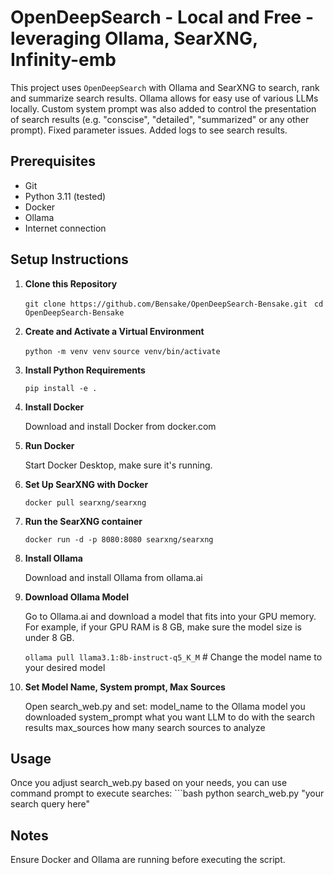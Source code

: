 # OpenDeepSearch - Local and Free - leveraging Ollama, SearXNG, Infinity-emb

This project uses `OpenDeepSearch` with Ollama and SearXNG to search, rank and summarize search results. Ollama allows for easy use of various LLMs locally. Custom system prompt was also added to control the presentation of search results (e.g. "conscise", "detailed", "summarized" or any other prompt). Fixed parameter issues. Added logs to see search results.

## Prerequisites
- Git
- Python 3.11 (tested)
- Docker
- Ollama
- Internet connection

## Setup Instructions

1. **Clone this Repository**
   
   ```git clone https://github.com/Bensake/OpenDeepSearch-Bensake.git```
   ``` cd OpenDeepSearch-Bensake```
   
2. **Create and Activate a Virtual Environment**

	```python -m venv venv```
   ```source venv/bin/activate```
   
3. **Install Python Requirements**   

	```pip install -e .```
	
4. **Install Docker**	
	
	Download and install Docker from docker.com
	
5. **Run Docker**	

	Start Docker Desktop, make sure it's running.
	
6. **Set Up SearXNG with Docker**

	```docker pull searxng/searxng```
	
7. **Run the SearXNG container**	

	```docker run -d -p 8080:8080 searxng/searxng```
	
8. **Install Ollama**	

	Download and install Ollama from ollama.ai
	
9. **Download Ollama Model**	

	Go to Ollama.ai and download a model that fits into your GPU memory. For example, if your GPU RAM is 8 GB, make sure the model size is under 8 GB.
	
	```ollama pull llama3.1:8b-instruct-q5_K_M```      # Change the model name to your desired model

10. **Set Model Name, System prompt, Max Sources**

	Open search_web.py and set:
	model_name    to the Ollama model you downloaded
	system_prompt    what you want LLM to do with the search results
	max_sources    how many search sources to analyze
	
## Usage	

Once you adjust search_web.py based on your needs, you can use command prompt to execute searches:
	```bash	
	 python search_web.py "your search query here"
	
## Notes

Ensure Docker and Ollama are running before executing the script.

	
